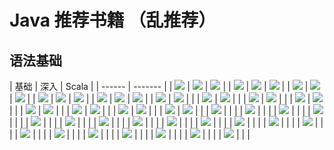 Java 推荐书籍 （乱推荐）
===


语法基础
---


| 基础 | 深入 | Scala |
| ------ | ------- |
| ![](https://github.com/jxnu-liguobin/cs-summary-reflection/blob/master/src/main/java/cn/edu/jxnu/recommendbooks/java1.jpg) | ![](https://github.com/jxnu-liguobin/cs-summary-reflection/blob/master/src/main/java/cn/edu/jxnu/recommendbooks/java21.jpg) | ![](https://github.com/jxnu-liguobin/cs-summary-reflection/blob/master/src/main/java/cn/edu/jxnu/recommendbooks/scala1.jpg) |
| ![](https://github.com/jxnu-liguobin/cs-summary-reflection/blob/master/src/main/java/cn/edu/jxnu/recommendbooks/java2.jpg) | ![](https://github.com/jxnu-liguobin/cs-summary-reflection/blob/master/src/main/java/cn/edu/jxnu/recommendbooks/java23.jpg) | ![](https://github.com/jxnu-liguobin/cs-summary-reflection/blob/master/src/main/java/cn/edu/jxnu/recommendbooks/scala2.jpg) |
| ![](https://github.com/jxnu-liguobin/cs-summary-reflection/blob/master/src/main/java/cn/edu/jxnu/recommendbooks/java3.jpg) | ![](https://github.com/jxnu-liguobin/cs-summary-reflection/blob/master/src/main/java/cn/edu/jxnu/recommendbooks/java24.jpg) | ![](https://github.com/jxnu-liguobin/cs-summary-reflection/blob/master/src/main/java/cn/edu/jxnu/recommendbooks/scala3.jpg) |
| ![](https://github.com/jxnu-liguobin/cs-summary-reflection/blob/master/src/main/java/cn/edu/jxnu/recommendbooks/java4.jpg) | ![](https://github.com/jxnu-liguobin/cs-summary-reflection/blob/master/src/main/java/cn/edu/jxnu/recommendbooks/java27.jpg) | ![](https://github.com/jxnu-liguobin/cs-summary-reflection/blob/master/src/main/java/cn/edu/jxnu/recommendbooks/scala4.jpg) |
| ![](https://github.com/jxnu-liguobin/cs-summary-reflection/blob/master/src/main/java/cn/edu/jxnu/recommendbooks/java5.jpg) | ![](https://github.com/jxnu-liguobin/cs-summary-reflection/blob/master/src/main/java/cn/edu/jxnu/recommendbooks/java37.jpg) | ![](https://github.com/jxnu-liguobin/cs-summary-reflection/blob/master/src/main/java/cn/edu/jxnu/recommendbooks/scala5.jpg) |
| ![](https://github.com/jxnu-liguobin/cs-summary-reflection/blob/master/src/main/java/cn/edu/jxnu/recommendbooks/java6.jpg) | ![](https://github.com/jxnu-liguobin/cs-summary-reflection/blob/master/src/main/java/cn/edu/jxnu/recommendbooks/java38.jpg) |  |
| ![](https://github.com/jxnu-liguobin/cs-summary-reflection/blob/master/src/main/java/cn/edu/jxnu/recommendbooks/java7.jpg) | ![](https://github.com/jxnu-liguobin/cs-summary-reflection/blob/master/src/main/java/cn/edu/jxnu/recommendbooks/java39.jpg) |  |
| ![](https://github.com/jxnu-liguobin/cs-summary-reflection/blob/master/src/main/java/cn/edu/jxnu/recommendbooks/java8.jpg) | ![](https://github.com/jxnu-liguobin/cs-summary-reflection/blob/master/src/main/java/cn/edu/jxnu/recommendbooks/java40.jpg) |  |
| ![](https://github.com/jxnu-liguobin/cs-summary-reflection/blob/master/src/main/java/cn/edu/jxnu/recommendbooks/java9.jpg) | ![](https://github.com/jxnu-liguobin/cs-summary-reflection/blob/master/src/main/java/cn/edu/jxnu/recommendbooks/java42.jpg) |  |
| ![](https://github.com/jxnu-liguobin/cs-summary-reflection/blob/master/src/main/java/cn/edu/jxnu/recommendbooks/java10.jpg) | ![](https://github.com/jxnu-liguobin/cs-summary-reflection/blob/master/src/main/java/cn/edu/jxnu/recommendbooks/java43.jpg) |  |
| ![](https://github.com/jxnu-liguobin/cs-summary-reflection/blob/master/src/main/java/cn/edu/jxnu/recommendbooks/java11.jpg) | ![](https://github.com/jxnu-liguobin/cs-summary-reflection/blob/master/src/main/java/cn/edu/jxnu/recommendbooks/java45.jpg) |  |
| ![](https://github.com/jxnu-liguobin/cs-summary-reflection/blob/master/src/main/java/cn/edu/jxnu/recommendbooks/java12.jpg) | ![](https://github.com/jxnu-liguobin/cs-summary-reflection/blob/master/src/main/java/cn/edu/jxnu/recommendbooks/java46.jpg) |  |
| ![](https://github.com/jxnu-liguobin/cs-summary-reflection/blob/master/src/main/java/cn/edu/jxnu/recommendbooks/java13.jpg) | ![](https://github.com/jxnu-liguobin/cs-summary-reflection/blob/master/src/main/java/cn/edu/jxnu/recommendbooks/java47.jpg) |  |
| ![](https://github.com/jxnu-liguobin/cs-summary-reflection/blob/master/src/main/java/cn/edu/jxnu/recommendbooks/java14.jpg) |   |  |
| ![](https://github.com/jxnu-liguobin/cs-summary-reflection/blob/master/src/main/java/cn/edu/jxnu/recommendbooks/java15.jpg) |   |  |
| ![](https://github.com/jxnu-liguobin/cs-summary-reflection/blob/master/src/main/java/cn/edu/jxnu/recommendbooks/java16.jpg) |   |  |
| ![](https://github.com/jxnu-liguobin/cs-summary-reflection/blob/master/src/main/java/cn/edu/jxnu/recommendbooks/java17.jpg) |   |  |
| ![](https://github.com/jxnu-liguobin/cs-summary-reflection/blob/master/src/main/java/cn/edu/jxnu/recommendbooks/java18.jpg) |   |  |
| ![](https://github.com/jxnu-liguobin/cs-summary-reflection/blob/master/src/main/java/cn/edu/jxnu/recommendbooks/java19.jpg) |   |  |
| ![](https://github.com/jxnu-liguobin/cs-summary-reflection/blob/master/src/main/java/cn/edu/jxnu/recommendbooks/java20.jpg) |   |  |
| ![](https://github.com/jxnu-liguobin/cs-summary-reflection/blob/master/src/main/java/cn/edu/jxnu/recommendbooks/java22.jpg) |   |  | 
| ![](https://github.com/jxnu-liguobin/cs-summary-reflection/blob/master/src/main/java/cn/edu/jxnu/recommendbooks/java25.jpg) |   |  |
| ![](https://github.com/jxnu-liguobin/cs-summary-reflection/blob/master/src/main/java/cn/edu/jxnu/recommendbooks/java26.jpg) |   |  |
| ![](https://github.com/jxnu-liguobin/cs-summary-reflection/blob/master/src/main/java/cn/edu/jxnu/recommendbooks/java28.jpg) |   |  | 
| ![](https://github.com/jxnu-liguobin/cs-summary-reflection/blob/master/src/main/java/cn/edu/jxnu/recommendbooks/java29.jpg) |   |  |
| ![](https://github.com/jxnu-liguobin/cs-summary-reflection/blob/master/src/main/java/cn/edu/jxnu/recommendbooks/java30.jpg) |   |  |
| ![](https://github.com/jxnu-liguobin/cs-summary-reflection/blob/master/src/main/java/cn/edu/jxnu/recommendbooks/java31.jpg) |   |  |
| ![](https://github.com/jxnu-liguobin/cs-summary-reflection/blob/master/src/main/java/cn/edu/jxnu/recommendbooks/java32.jpg) |   |  |
| ![](https://github.com/jxnu-liguobin/cs-summary-reflection/blob/master/src/main/java/cn/edu/jxnu/recommendbooks/java33.jpg) |   |  |
| ![](https://github.com/jxnu-liguobin/cs-summary-reflection/blob/master/src/main/java/cn/edu/jxnu/recommendbooks/java34.jpg) |   |  |
| ![](https://github.com/jxnu-liguobin/cs-summary-reflection/blob/master/src/main/java/cn/edu/jxnu/recommendbooks/java35.jpg) |   |  |
| ![](https://github.com/jxnu-liguobin/cs-summary-reflection/blob/master/src/main/java/cn/edu/jxnu/recommendbooks/java36.jpg) |   |  |
| ![](https://github.com/jxnu-liguobin/cs-summary-reflection/blob/master/src/main/java/cn/edu/jxnu/recommendbooks/java41.jpg) |   |  |

  